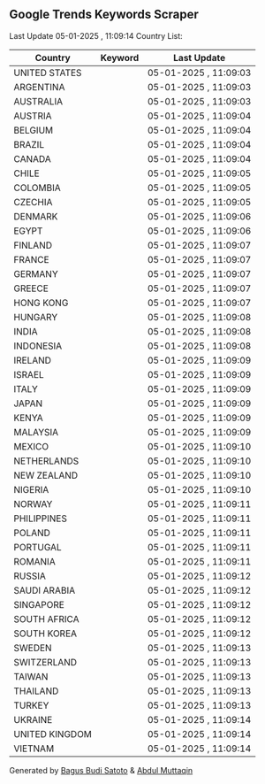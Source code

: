 
## Google Trends Keywords Scraper

Last Update 05-01-2025 , 11:09:14
Country List:

| Country | Keyword | Last Update |
| --- | --- | --- |
| UNITED STATES |  | 05-01-2025 , 11:09:03 |
| ARGENTINA |  | 05-01-2025 , 11:09:03 |
| AUSTRALIA |  | 05-01-2025 , 11:09:03 |
| AUSTRIA |  | 05-01-2025 , 11:09:04 |
| BELGIUM |  | 05-01-2025 , 11:09:04 |
| BRAZIL |  | 05-01-2025 , 11:09:04 |
| CANADA |  | 05-01-2025 , 11:09:04 |
| CHILE |  | 05-01-2025 , 11:09:05 |
| COLOMBIA |  | 05-01-2025 , 11:09:05 |
| CZECHIA |  | 05-01-2025 , 11:09:05 |
| DENMARK |  | 05-01-2025 , 11:09:06 |
| EGYPT |  | 05-01-2025 , 11:09:06 |
| FINLAND |  | 05-01-2025 , 11:09:07 |
| FRANCE |  | 05-01-2025 , 11:09:07 |
| GERMANY |  | 05-01-2025 , 11:09:07 |
| GREECE |  | 05-01-2025 , 11:09:07 |
| HONG KONG |  | 05-01-2025 , 11:09:07 |
| HUNGARY |  | 05-01-2025 , 11:09:08 |
| INDIA |  | 05-01-2025 , 11:09:08 |
| INDONESIA |  | 05-01-2025 , 11:09:08 |
| IRELAND |  | 05-01-2025 , 11:09:09 |
| ISRAEL |  | 05-01-2025 , 11:09:09 |
| ITALY |  | 05-01-2025 , 11:09:09 |
| JAPAN |  | 05-01-2025 , 11:09:09 |
| KENYA |  | 05-01-2025 , 11:09:09 |
| MALAYSIA |  | 05-01-2025 , 11:09:09 |
| MEXICO |  | 05-01-2025 , 11:09:10 |
| NETHERLANDS |  | 05-01-2025 , 11:09:10 |
| NEW ZEALAND |  | 05-01-2025 , 11:09:10 |
| NIGERIA |  | 05-01-2025 , 11:09:10 |
| NORWAY |  | 05-01-2025 , 11:09:11 |
| PHILIPPINES |  | 05-01-2025 , 11:09:11 |
| POLAND |  | 05-01-2025 , 11:09:11 |
| PORTUGAL |  | 05-01-2025 , 11:09:11 |
| ROMANIA |  | 05-01-2025 , 11:09:11 |
| RUSSIA |  | 05-01-2025 , 11:09:12 |
| SAUDI ARABIA |  | 05-01-2025 , 11:09:12 |
| SINGAPORE |  | 05-01-2025 , 11:09:12 |
| SOUTH AFRICA |  | 05-01-2025 , 11:09:12 |
| SOUTH KOREA |  | 05-01-2025 , 11:09:12 |
| SWEDEN |  | 05-01-2025 , 11:09:13 |
| SWITZERLAND |  | 05-01-2025 , 11:09:13 |
| TAIWAN |  | 05-01-2025 , 11:09:13 |
| THAILAND |  | 05-01-2025 , 11:09:13 |
| TURKEY |  | 05-01-2025 , 11:09:13 |
| UKRAINE |  | 05-01-2025 , 11:09:14 |
| UNITED KINGDOM |  | 05-01-2025 , 11:09:14 |
| VIETNAM |  | 05-01-2025 , 11:09:14 |

Generated by [Bagus Budi Satoto](https://github.com/bagussatoto/) & [Abdul Muttaqin](https://github.com/fdciabdul/)
